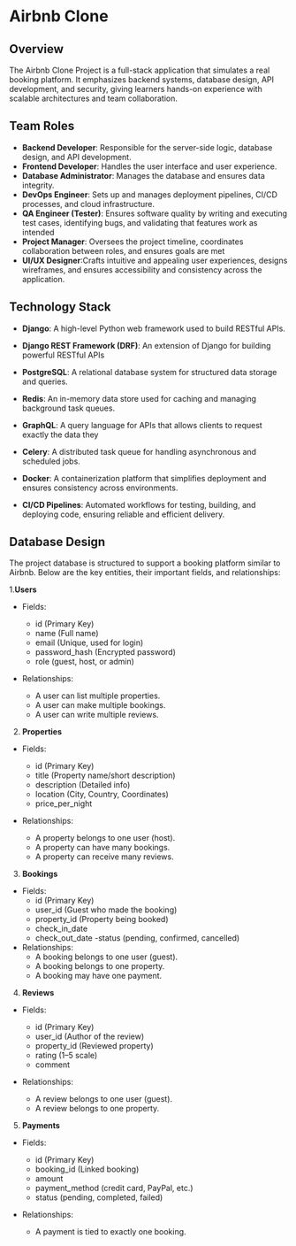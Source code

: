 # Airbnb Clone

## Overview
The Airbnb Clone Project is a full-stack application that simulates a real booking platform. It emphasizes backend systems, database design, API development, and security, giving learners hands-on experience with scalable architectures and team collaboration.

## Team Roles
- **Backend Developer**: Responsible for the server-side logic, database design, and API development.
- **Frontend Developer**: Handles the user interface and user experience.
- **Database Administrator**: Manages the database and ensures data integrity.
- **DevOps Engineer**: Sets up and manages deployment pipelines, CI/CD processes, and cloud infrastructure.
- **QA Engineer (Tester)**: Ensures software quality by writing and executing test cases, identifying bugs, and validating that features work as intended
- **Project Manager**: Oversees the project timeline, coordinates collaboration between roles, and ensures goals are met
- **UI/UX Designer**:Crafts intuitive and appealing user experiences, designs wireframes, and ensures accessibility and consistency across the application.
## Technology Stack
- **Django**: A high-level Python web framework used to build RESTful APIs.
- **Django REST Framework (DRF)**: An extension of Django for building powerful RESTful APIs
- **PostgreSQL**: A relational database system for structured data storage and queries.
- **Redis**: An in-memory data store used for caching and managing background task queues.
- **GraphQL**: A query language for APIs that allows clients to request exactly the data they
- **Celery**: A distributed task queue for handling asynchronous and scheduled jobs.

- **Docker**: A containerization platform that simplifies deployment and ensures consistency across environments.

- **CI/CD Pipelines**: Automated workflows for testing, building, and deploying code, ensuring reliable and efficient delivery.

## Database Design
The project database is structured to support a booking platform similar to Airbnb. Below are the key entities, their important fields, and relationships:

1.**Users**

- Fields:
    - id (Primary Key)
    - name (Full name)
    - email (Unique, used for login)
    - password_hash (Encrypted password)
    - role (guest, host, or admin)

- Relationships:
    - A user can list multiple properties.
    - A user can make multiple bookings.
    - A user can write multiple reviews.
  
2. **Properties**

- Fields:

    - id (Primary Key)
    - title (Property name/short description)
    - description (Detailed info)
    - location (City, Country, Coordinates)
    - price_per_night

- Relationships:
    - A property belongs to one user (host).
    - A property can have many bookings.
    - A property can receive many reviews.
  
3. **Bookings**
- Fields:
    - id (Primary Key)
    - user_id (Guest who made the booking)
    - property_id (Property being booked)
    - check_in_date
    - check_out_date
    -status (pending, confirmed, cancelled)
- Relationships:
    - A booking belongs to one user (guest).
    - A booking belongs to one property.
    - A booking may have one payment.
  

4. **Reviews**

- Fields:

    - id (Primary Key)
    - user_id (Author of the review)
    - property_id (Reviewed property)
    - rating (1–5 scale)
    - comment
- Relationships:

    - A review belongs to one user (guest).
    - A review belongs to one property.

5. **Payments**
- Fields:
    - id (Primary Key)
    - booking_id (Linked booking)
    - amount
    - payment_method (credit card, PayPal, etc.)
    - status (pending, completed, failed)
- Relationships:

    - A payment is tied to exactly one booking.